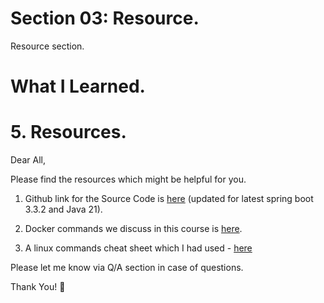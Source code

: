 # Section 03: Resource.

Resource section.

# What I Learned.

# 5. Resources.

Dear All,

Please find the resources which might be helpful for you.

1. Github link for the Source Code is [here](https://github.com/vinsguru/docker-spring-webflux) (updated for latest spring boot 3.3.2 and Java 21).

2. Docker commands we discuss in this course is [here](https://vins-udemy.s3.amazonaws.com/docker-webflux/docker-commands.pdf).

3. A linux commands cheat sheet which I had used - [here](https://vins-udemy.s3.amazonaws.com/docker-webflux/linux-cheat-sheet.pdf)

Please let me know via Q/A section in case of questions.

Thank You! 🙏